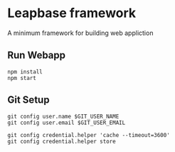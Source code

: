 Leapbase framework
==================

A minimum framework for building web appliction


Run Webapp
----------

```
npm install 
npm start
```


Git Setup
---------
```
git config user.name $GIT_USER_NAME
git config user.email $GIT_USER_EMAIL

git config credential.helper 'cache --timeout=3600'
git config credential.helper store
```


